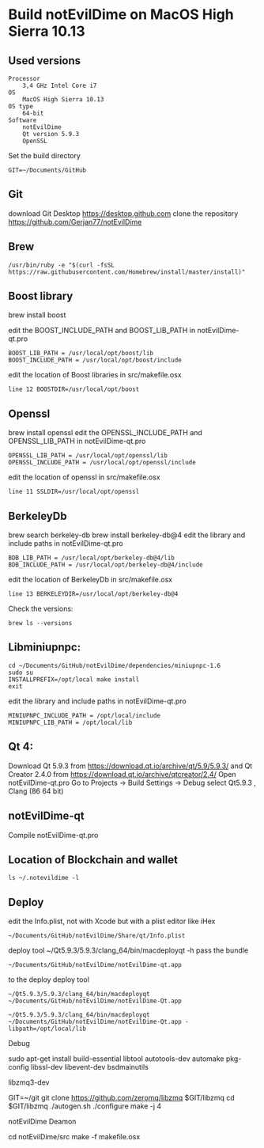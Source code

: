# Build notEvilDime on MacOS High Sierra 10.13

Used versions
----------------
    Processor
        3,4 GHz Intel Core i7
    OS
        MacOS High Sierra 10.13
    OS type
        64-bit
    Software
        notEvilDime
        Qt version 5.9.3
        OpenSSL
        
Set the build directory

    GIT=~/Documents/GitHub

Git
---
download Git Desktop https://desktop.github.com
clone the repository https://github.com/Gerjan77/notEvilDime

Brew
------
    /usr/bin/ruby -e "$(curl -fsSL https://raw.githubusercontent.com/Homebrew/install/master/install)"

Boost library
--------------
brew install boost

edit the BOOST_INCLUDE_PATH and BOOST_LIB_PATH in notEvilDime-qt.pro

    BOOST_LIB_PATH = /usr/local/opt/boost/lib
    BOOST_INCLUDE_PATH = /usr/local/opt/boost/include

edit the location of Boost libraries in src/makefile.osx

    line 12 BOOSTDIR=/usr/local/opt/boost
    

Openssl
---------
brew install openssl
edit the OPENSSL_INCLUDE_PATH and OPENSSL_LIB_PATH in notEvilDime-qt.pro

    OPENSSL_LIB_PATH = /usr/local/opt/openssl/lib
    OPENSSL_INCLUDE_PATH = /usr/local/opt/openssl/include
edit the location of openssl in src/makefile.osx

    line 11 SSLDIR=/usr/local/opt/openssl

BerkeleyDb
-------------
brew search berkeley-db
brew install berkeley-db@4
edit the library and include paths in notEvilDime-qt.pro

    BDB_LIB_PATH = /usr/local/opt/berkeley-db@4/lib
    BDB_INCLUDE_PATH = /usr/local/opt/berkeley-db@4/include
edit the location of BerkeleyDb in src/makefile.osx

    line 13 BERKELEYDIR=/usr/local/opt/berkeley-db@4

Check the versions:

    brew ls --versions

Libminiupnpc:
-------------
    cd ~/Documents/GitHub/notEvilDime/dependencies/miniupnpc-1.6
    sudo su
    INSTALLPREFIX=/opt/local make install
    exit
    
edit the library and include paths in notEvilDime-qt.pro

    MINIUPNPC_INCLUDE_PATH = /opt/local/include
    MINIUPNPC_LIB_PATH = /opt/local/lib

Qt 4:
------
Download Qt 5.9.3 from https://download.qt.io/archive/qt/5.9/5.9.3/ and Qt Creator 2.4.0 from https://download.qt.io/archive/qtcreator/2.4/ Open notEvilDime-qt.pro Go to Projects -> Build Settings -> Debug select Qt5.9.3 , Clang (86 64 bit)



notEvilDime-qt
-----------------
Compile notEvilDime-qt.pro



Location of Blockchain and wallet
--------------------------------------
    ls ~/.notevildime -l
    
    
Deploy
-----------------------
edit the Info.plist, not with Xcode but with a plist editor like iHex

    ~/Documents/GitHub/notEvilDime/Share/qt/Info.plist
deploy tool
    ~/Qt5.9.3/5.9.3/clang_64/bin/macdeployqt -h
pass the bundle

    ~/Documents/GitHub/notEvilDime/notEvilDime-qt.app
to the deploy deploy tool

    ~/Qt5.9.3/5.9.3/clang_64/bin/macdeployqt ~/Documents/GitHub/notEvilDime/notEvilDime-Qt.app

    ~/Qt5.9.3/5.9.3/clang_64/bin/macdeployqt ~/Documents/GitHub/notEvilDime/notEvilDime-Qt.app -libpath=/opt/local/lib






Debug

sudo apt-get install build-essential libtool autotools-dev automake pkg-config libssl-dev libevent-dev bsdmainutils

libzmq3-dev


GIT=~/git
git clone https://github.com/zeromq/libzmq $GIT/libzmq
cd $GIT/libzmq
./autogen.sh
./configure
make -j 4

notEvilDime Deamon

cd notEvilDime/src
make -f makefile.osx

